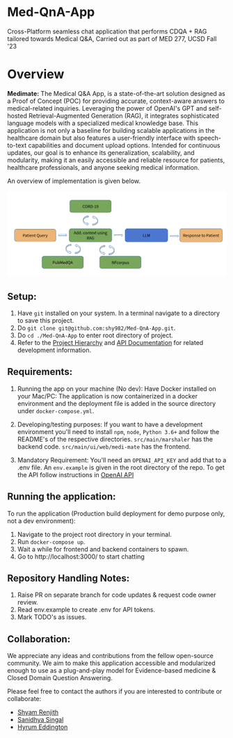 # Med-QnA-App

Cross-Platform seamless chat application that performs CDQA + RAG tailored towards Medical Q&amp;A, Carried out as part
of MED 277, UCSD Fall '23

# Overview

**Medimate:** The Medical Q&A App, is a state-of-the-art solution designed as a Proof of Concept (POC) for providing accurate, context-aware answers to medical-related inquiries. Leveraging the power of OpenAI's GPT and self-hosted Retrieval-Augmented Generation (RAG), it integrates sophisticated language models with a specialized medical knowledge base. This application is not only a baseline for building scalable applications in the healthcare domain but also features a user-friendly interface with speech-to-text capabilities and document upload options. Intended for continuous updates, our goal is to enhance its generalization, scalability, and modularity, making it an easily accessible and reliable resource for patients, healthcare professionals, and anyone seeking medical information.

An overview of implementation is given below. 

![Alt text](image.png)

## Setup:

1. Have ``git`` installed on your system. In a terminal navigate to a directory to save this project.
2. Do ``git clone git@github.com:shy982/Med-QnA-App.git``.
3. Do ``cd ./Med-QnA-App`` to enter root directory of project.
4. Refer to the [Project Hierarchy](https://github.com/shy982/Med-QnA-App/tree/main/ref/ProjectStructure.md) and [API Documentation](https://github.com/shy982/Med-QnA-App/tree/main/ref/APIDocs.md) for related development information.

## Requirements:

1. Running the app on your machine (No dev): Have Docker installed on your Mac/PC: The application is now containerized
   in a docker environment and the deployment file is added in the source directory under `docker-compose.yml`.

2. Developing/testing purposes: If you want to have a development environment you'll need to
   install ``npm``, ``node``, ``Python 3.6+`` and follow the README's of the respective
   directories. ``src/main/marshaler`` has the backend code. ``src/main/ui/web/medi-mate`` has the frontend.

3. Mandatory Requirement: You'll need an `OPENAI_API_KEY` and add that to a .env file. An `env.example` is given in the root directory of the repo. To get the API follow instructions in [OpenAI API](https://openai.com/blog/openai-api)

## Running the application:

To run the application (Production build deployment for demo purpose only, not a dev environment):

1. Navigate to the project root directory in your terminal.
2. Run ``docker-compose up``.
3. Wait a while for frontend and backend containers to spawn.
4. Go to http://localhost:3000/ to start chatting

## Repository Handling Notes:

1. Raise PR on separate branch for code updates & request code owner review.
2. Read env.example to create .env for API tokens.
3. Mark TODO's as issues.

## Collaboration: 

We appreciate any ideas and contributions from the fellow open-source community. We aim to make this application accessible and modularized enough to use as a plug-and-play model for Evidence-based medicine & Closed Domain Question Answering. 

Please feel free to contact the authors if you are interested to contribute or collaborate: 

- [Shyam Renjith](https://www.github.com/shy982)
- [Sanidhya Singal](https://www.github.com/sayhitosandy)
- [Hyrum Eddington](https://github.com/hyedd77)